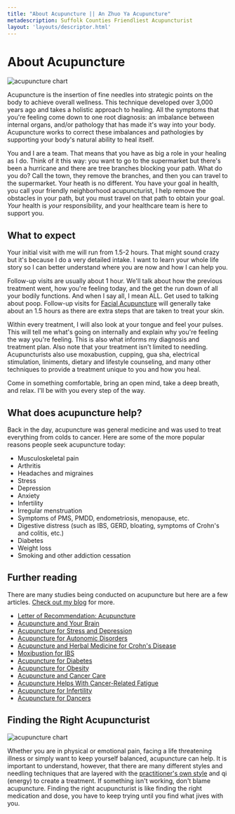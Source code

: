 ```yaml
---
title: "About Acupuncture || An Zhuo Ya Acupuncture"
metadescription: Suffolk Counties Friendliest Acupuncturist
layout: 'layouts/descriptor.html'
---
```


# About Acupuncture

<img alt="acupuncture chart" class="float-left mr-8" src="/images/acupuncturepoints_1.jpg" />​​​​​

Acupuncture is the insertion of fine needles into strategic points on the body to achieve overall wellness. This technique developed over 3,000 years ago and takes a holistic approach to healing. All the symptoms that you're feeling come down to one root diagnosis: an imbalance between internal organs, and/or pathology that has made it's way into your body. Acupuncture works to correct these imbalances and pathologies by supporting your body's natural ability to heal itself.

You and I are a team. That means that you have as big a role in your healing as I do. Think of it this way: you want to go to the supermarket but there's been a hurricane and there are tree branches blocking your path. What do you do? Call the town, they remove the branches, and then you can travel to the supermarket. Your heath is no different. You have your goal in health, you call your friendly neighborhood acupuncturist, I help remove the obstacles in your path, but you must travel on that path to obtain your goal. *Your* health is *your* responsibility, and your healthcare team is here to support you. ​

## What to expect

Your initial visit with me will run from 1.5-2 hours. That might sound crazy but it's because I do a very detailed intake. I want to learn your whole life story so I can better understand where you are now and how I can help you.

Follow-up visits are usually about 1 hour. We'll talk about how the previous treatment went, how you're feeling today, and the get the run down of all your bodily functions. And when I say all, I mean ALL. Get used to talking about poop. Follow-up visits for [Facial Acupuncture](/facial-acupuncture/) will generally take about an 1.5 hours as there are extra steps that are taken to treat your skin.

Within every treatment, I will also look at your tongue and feel your pulses. This will tell me what's going on internally and explain why you're feeling the way you're feeling. This is also what informs my diagnosis and treatment plan. Also note that your treatment isn't limited to needling. Acupuncturists also use moxabustion, cupping, gua sha, electrical stimulation, liniments, dietary and lifestyle counseling, and many other techniques to provide a treatment unique to you and how you heal.

Come in something comfortable, bring an open mind, take a deep breath, and relax. I'll be with you every step of the way. ​

## What does acupuncture help?

Back in the day, acupuncture was general medicine and was used to treat everything from colds to cancer. Here are some of the more popular reasons people seek acupuncture today: ​

* Musculoskeletal pain
* Arthritis
* Headaches and migraines
* Stress
* Depression
* Anxiety
* Infertility
* Irregular menstruation
* Symptoms of PMS, PMDD, endometriosis, menopause, etc.
* ​Digestive distress (such as IBS, GERD, bloating, symptoms of Crohn's and colitis, etc.)
* Diabetes
* Weight loss
* Smoking and other addiction cessation​ ​

## Further reading

There are many studies being conducted on acupuncture but here are a few articles. [Check out my blog](/blog) for more.

* <a target="_blank" rel="noopener" href="https://www.nytimes.com/2016/03/20/magazine/letter-of-recommendation-acupuncture.html?smid=fb-nytimes&amp;smtyp=cur">Letter of Recommendation: Acupuncture</a>
* <a target="_blank" rel="noopener" href="https://www.autonomicneuroscience.com/article/S1566-0702(15)00035-1/fulltext">Acupuncture and Your Brain</a>
* <a target="_blank" rel="noopener" href="https://www.psychologytoday.com/us/blog/renaissance-woman/201509/acupuncture-stress-and-depression-yes-please">Acupuncture for Stress and Depression</a>
* <a target="_blank" rel="noopener" href="https://www.ncbi.nlm.nih.gov/pmc/articles/PMC3677642/">Acupuncture for Autonomic Disorders</a>
* <a target="_blank" rel="noopener" href="https://pubmed.ncbi.nlm.nih.gov/30985690/">Acupuncture and Herbal Medicine for Crohn's Disease</a>
* <a target="_blank" rel="noopener" href="https://pubmed.ncbi.nlm.nih.gov/30574173/">Moxibustion for IBS</a>
* <a target="_blank" rel="noopener" href="https://www.medicalnewstoday.com/articles/319618">Acupuncture for Diabetes</a>
* <a target="_blank" rel="noopener" href="https://www.ncbi.nlm.nih.gov/pmc/articles/PMC6378065/">Acupuncture for Obesity</a>
* <a target="_blank" rel="noopener" href="https://www.ncbi.nlm.nih.gov/pmc/articles/PMC2642987/">Acupuncture and Cancer Care</a>
* <a target="_blank" rel="noopener" href="https://ascopubs.org/doi/full/10.1200/JCO.2012.41.6222">Acupuncture Helps With Cancer-Related Fatigue</a>
* <a target="_blank" rel="noopener" href="https://www.ncbi.nlm.nih.gov/pmc/articles/PMC6182526/">Acupuncture for Infertility</a>
* <a target="_blank" rel="noopener" href="https://www.dancespirit.com/acupuncture-for-dancers-what-to-expect-and-how-it-works-2474149475.html">Acupuncture for Dancers</a> ​

## Finding the Right Acupuncturist

<img alt="acupuncture chart" class="float-right ml-8" src="/images//chinese-physician-taking-radial-pulse_1.jpg" />

​Whether you are in physical or emotional pain, facing a life threatening illness or simply want to keep yourself balanced, acupuncture can help. It is important to understand, however, that there are many different styles and needling techniques that are layered with the [practitioner's own style](/about-me/) and qi (energy) to create a treatment. If something isn't working, don't blame acupuncture. Finding the right acupuncturist is like finding the right medication and dose, you have to keep trying until you find what jives with you.

&nbsp;
